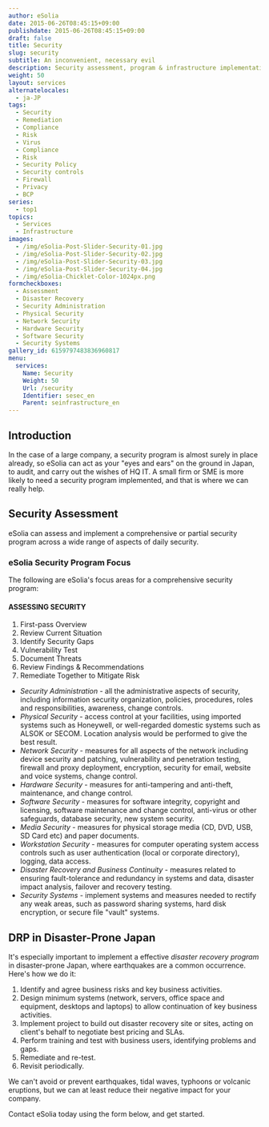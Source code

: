 ```yaml
---
author: eSolia
date: 2015-06-26T08:45:15+09:00
publishdate: 2015-06-26T08:45:15+09:00
draft: false
title: Security
slug: security
subtitle: An inconvenient, necessary evil
description: Security assessment, program & infrastructure implementation, compliance auditing, and remediation for your peace of mind. - from eSolia Inc.
weight: 50
layout: services
alternatelocales:
  - ja-JP
tags:
  - Security
  - Remediation
  - Compliance
  - Risk
  - Virus
  - Compliance
  - Risk
  - Security Policy
  - Security controls
  - Firewall
  - Privacy
  - BCP
series:
  - top1
topics:
  - Services
  - Infrastructure
images:
  - /img/eSolia-Post-Slider-Security-01.jpg
  - /img/eSolia-Post-Slider-Security-02.jpg
  - /img/eSolia-Post-Slider-Security-03.jpg
  - /img/eSolia-Post-Slider-Security-04.jpg  
  - /img/eSolia-Chicklet-Color-1024px.png
formcheckboxes:
  - Assessment
  - Disaster Recovery
  - Security Administration
  - Physical Security
  - Network Security
  - Hardware Security
  - Software Security
  - Security Systems
gallery_id: 6159797483836960817
menu:
  services:
    Name: Security
    Weight: 50
    Url: /security
    Identifier: sesec_en
    Parent: seinfrastructure_en
---
```


## Introduction

In the case of a large company, a security program is almost surely in place already, so eSolia can act as your "eyes and ears" on the ground in Japan, to audit, and carry out the wishes of HQ IT. A small firm or SME is more likely to need a security program implemented, and that is where we can really help.

## Security Assessment

eSolia can assess and implement a comprehensive or partial security program across a wide range of aspects of daily security.

### eSolia Security Program Focus

The following are eSolia's focus areas for a comprehensive security program:

<div class="esolia-card-panel blue-grey darken-4 z-depth-1">
  <h4 class="center green-text text-accent-3">ASSESSING SECURITY</h4>
    <ol>
      <li class="white-text">First-pass Overview</li>
      <li class="white-text">Review Current Situation</li>
      <li class="white-text">Identify Security Gaps</li>
      <li class="white-text">Vulnerability Test</li>
      <li class="white-text">Document Threats</li>
      <li class="white-text">Review Findings & Recommendations</li>
      <li class="white-text">Remediate Together to Mitigate Risk</li>
    </ol>
</div>

* _Security Administration_ - all the administrative aspects of security, including information security organization, policies, procedures, roles and responsibilities, awareness, change controls.
* _Physical Security_ - access control at your facilities, using imported systems such as Honeywell, or well-regarded domestic systems such as ALSOK or SECOM. Location analysis would be performed to give the best result.
* _Network Security_ - measures for all aspects of the network including device security and patching, vulnerability and penetration testing, firewall and proxy deployment, encryption, security for email, website and voice systems, change control.
* _Hardware Security_ - measures for anti-tampering and anti-theft, maintenance, and change control.
* _Software Security_ - measures for software integrity, copyright and licensing, software maintenance and change control, anti-virus or other safeguards, database security, new system security.
* _Media Security_ - measures for physical storage media (CD, DVD, USB, SD Card etc) and paper documents.
* _Workstation Security_ - measures for computer operating system access controls such as user authentication (local or corporate directory), logging, data access.
* _Disaster Recovery and Business Continuity_ - measures related to ensuring fault-tolerance and redundancy in systems and data, disaster impact analysis, failover and recovery testing.
* _Security Systems_ - implement systems and measures needed to rectify any weak areas, such as password sharing systems, hard disk encryption, or secure file "vault" systems.

## DRP in Disaster-Prone Japan

It's especially important to implement a effective _disaster recovery program_ in disaster-prone Japan, where earthquakes are a common occurrence. Here's how we do it:

1. Identify and agree business risks and key business activities.
1. Design minimum systems (network, servers, office space and equipment, desktops and laptops) to allow continuation of key business activities.
1. Implement project to build out disaster recovery site or sites, acting on client's behalf to negotiate best pricing and SLAs.
1. Perform training and test with business users, identifying problems and gaps.
1. Remediate and re-test.
1. Revisit periodically.

We can't avoid or prevent earthquakes, tidal waves, typhoons or volcanic eruptions, but we can at least reduce their negative impact for your company.

Contact eSolia today using the form below, and get started.
